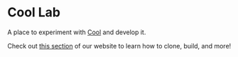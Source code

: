 # Cool Lab

A place to experiment with [Cool](https://coollibs.github.io/home/docs/lab) and develop it. 

Check out [this section](https://coollibs.github.io/home/docs/tutorials/building) of our website to learn how to clone, build, and more!